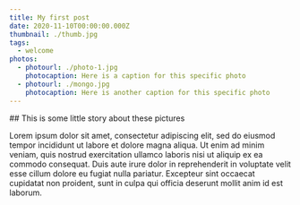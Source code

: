 ```yaml
---
title: My first post
date: 2020-11-10T00:00:00.000Z
thumbnail: ./thumb.jpg
tags:
  - welcome
photos:
  - photourl: ./photo-1.jpg
    photocaption: Here is a caption for this specific photo
  - photourl: ./mongo.jpg
    photocaption: Here is another caption for this specific photo
---
```

\## This is some little story about these pictures

Lorem ipsum dolor sit amet, consectetur adipiscing elit, sed do eiusmod tempor incididunt ut labore et dolore magna aliqua. Ut enim ad minim veniam, quis nostrud exercitation ullamco laboris nisi ut aliquip ex ea commodo consequat. Duis aute irure dolor in reprehenderit in voluptate velit esse cillum dolore eu fugiat nulla pariatur. Excepteur sint occaecat cupidatat non proident, sunt in culpa qui officia deserunt mollit anim id est laborum.